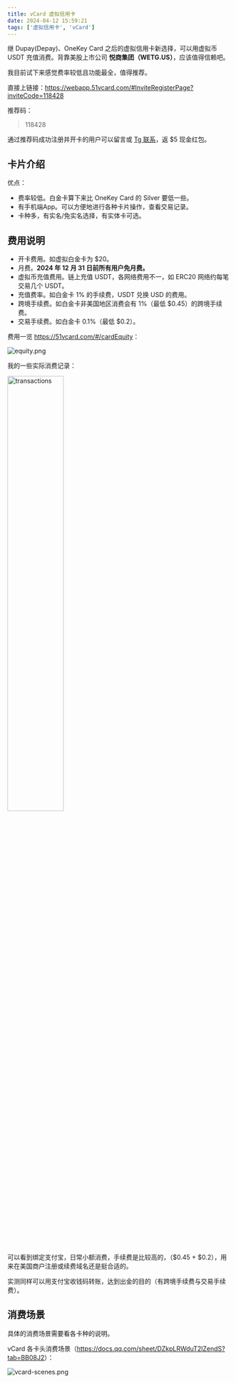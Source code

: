 ```yaml
---
title: vCard 虚拟信用卡
date: 2024-04-12 15:59:21
tags: ['虚拟信用卡', 'vCard']
---
```

<style>
img[alt=transactions] { width: 50%; }
</style>

继 Dupay(Depay)、OneKey Card 之后的虚拟信用卡新选择，可以用虚拟币 USDT 充值消费。背靠美股上市公司 **悦商集团（WETG.US）**，应该值得信赖吧。

我目前试下来感觉费率较低且功能最全，值得推荐。

直接上链接：<https://webapp.51vcard.com/#InviteRegisterPage?inviteCode=118428>

推荐码：

> 118428

通过推荐码成功注册并开卡的用户可以留言或 [Tg 联系](https://t.me/lowbi)，返 $5 现金红包。

## 卡片介绍

优点：
* 费率较低。白金卡算下来比 OneKey Card 的 Silver 要低一些。
* 有手机端App。可以方便地进行各种卡片操作，查看交易记录。
* 卡种多，有实名/免实名选择，有实体卡可选。

## 费用说明

- 开卡费用。如虚拟白金卡为 $20。
- 月费。**2024 年 12 月 31 日前所有用户免月费。**
- 虚拟币充值费用。链上充值 USDT，各网络费用不一，如 ERC20 网络约每笔交易几个 USDT。
- 充值费率。如白金卡 1% 的手续费，USDT 兑换 USD 的费用。
- 跨境手续费。如白金卡非美国地区消费会有 1%（最低 $0.45）的跨境手续费。
- 交易手续费。如白金卡 0.1%（最低 $0.2）。

费用一览 <https://51vcard.com/#/cardEquity>：

![equity.png](vcard-equity.png)

我的一些实际消费记录：

![transactions](vcard-transactions.jpg)

可以看到绑定支付宝，日常小额消费，手续费是比较高的，（$0.45 + $0.2），用来在美国商户注册或续费域名还是挺合适的。

实测同样可以用支付宝收钱码转账，达到出金的目的（有跨境手续费与交易手续费）。

## 消费场景

具体的消费场景需要看各卡种的说明。

vCard 各卡头消费场景（<https://docs.qq.com/sheet/DZkpLRWduT2lZendS?tab=BB08J2>）：

![vcard-scenes.png](vcard-scenes.png)